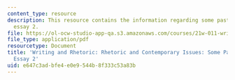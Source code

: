 ```yaml
---
content_type: resource
description: This resource contains the information regarding some past topics for
  essay 2.
file: https://ol-ocw-studio-app-qa.s3.amazonaws.com/courses/21w-011-writing-and-rhetoric-rhetoric-and-contemporary-issues-fall-2015/e647c3adbfe4e0e9544b8f333c53a83b_MIT21W_011F15_past.pdf
file_type: application/pdf
resourcetype: Document
title: 'Writing and Rhetoric: Rhetoric and Contemporary Issues: Some Past Topics for
  Essay 2'
uid: e647c3ad-bfe4-e0e9-544b-8f333c53a83b
---
```

